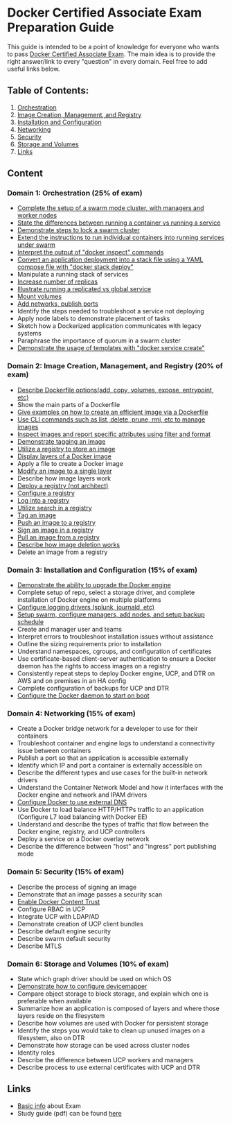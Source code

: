 # Docker Certified Associate Exam Preparation Guide

This guide is intended to be a point of knowledge for everyone who wants to pass [Docker Certified Associate Exam](https://blog.docker.com/2017/09/introducing-docker-global-professional-certification-program/). The main idea is to provide the right answer/link to every "question" in every domain. Feel free to add useful links below. 

## Table of Contents:
1. [Orchestration](https://github.com/Evalle/DCA/blob/master/README.md#domain-1-orchestration-25-of-exam)
2. [Image Creation, Management, and Registry](https://github.com/Evalle/DCA/blob/master/README.md#domain-2-image-creation-management-and-registry-20-of-exam)
3. [Installation and Configuration](https://github.com/Evalle/DCA/blob/master/README.md#domain-3-installation-and-configuration-15-of-exam)
4. [Networking](https://github.com/Evalle/DCA/blob/master/README.md#domain-4-networking-15-of-exam)
5. [Security](https://github.com/Evalle/DCA/blob/master/README.md#domain-5-security-15-of-exam)
6. [Storage and Volumes](https://github.com/Evalle/DCA/blob/master/README.md#domain-6-storage-and-volumes-10-of-exam)
7. [Links](https://github.com/evalle/dca#links)

## Content

### Domain 1: Orchestration (25% of exam)
- [Complete the setup of a swarm mode cluster, with managers and worker nodes](https://docs.docker.com/engine/swarm/swarm-tutorial/create-swarm/)
- [State the differences between running a container vs running a service](https://stackoverflow.com/a/43408904)
- [Demonstrate steps to lock a swarm cluster](https://docs.docker.com/engine/swarm/swarm_manager_locking/)
- [Extend the instructions to run individual containers into running services under swarm](https://dzone.com/articles/running-services-within-a-docker-swarm-part-2)
- [Interpret the output of "docker inspect" commands](https://docs.docker.com/engine/swarm/swarm-tutorial/inspect-service/)
- [Convert an application deployment into a stack file using a YAML compose file with
"docker stack deploy"](https://docs.docker.com/engine/swarm/stack-deploy/#deploy-the-stack-to-the-swarm)
- Manipulate a running stack of services
- [Increase number of replicas](https://docs.docker.com/engine/reference/commandline/service_scale/)
- [Illustrate running a replicated vs global service](https://docs.docker.com/engine/swarm/how-swarm-mode-works/services/#replicated-and-global-services)
- [Mount volumes](https://docs.docker.com/engine/admin/volumes/volumes/)
- [Add networks, publish ports](https://github.com/jbogart79/DCA/blob/master/Networks%20and%20ports.md)
- Identify the steps needed to troubleshoot a service not deploying
- Apply node labels to demonstrate placement of tasks
- Sketch how a Dockerized application communicates with legacy systems
- Paraphrase the importance of quorum in a swarm cluster
- [Demonstrate the usage of templates with "docker service create"](https://docs.docker.com/engine/reference/commandline/service_create/#create-services-using-templates)

### Domain 2: Image Creation, Management, and Registry (20% of exam)
- [Describe Dockerfile options(add, copy, volumes, expose, entrypoint, etc)](https://docs.docker.com/engine/reference/builder/#from)
- Show the main parts of a Dockerfile
- [Give examples on how to create an efficient image via a Dockerfile](https://docs.docker.com/engine/userguide/eng-image/dockerfile_best-practices/)
- [Use CLI commands such as list, delete, prune, rmi, etc to manage images](https://docs.docker.com/engine/reference/commandline/image/#usage)
- [Inspect images and report specific attributes using filter and format](https://docs.docker.com/engine/reference/commandline/inspect/#extended-description)
- [Demonstrate tagging an image](https://docs.docker.com/engine/reference/commandline/tag/)
- [Utilize a registry to store an image](https://docs.docker.com/registry/deploying/#copy-an-image-from-docker-hub-to-your-registry)
- [Display layers of a Docker image](http://blog.arungupta.me/show-layers-of-docker-image/)
- Apply a file to create a Docker image
- [Modify an image to a single layer](https://docs.docker.com/engine/reference/commandline/save/)
- Describe how image layers work
- [Deploy a registry (not architect)](https://docs.docker.com/registry/deploying/)
- [Configure a registry](https://docs.docker.com/registry/configuration/)
- [Log into a registry](https://docs.docker.com/engine/reference/commandline/login/#parent-command)
- [Utilize search in a registry](https://docs.docker.com/engine/reference/commandline/search/)
- [Tag an image](https://docs.docker.com/engine/reference/commandline/tag/)
- [Push an image to a registry](https://docs.docker.com/engine/reference/commandline/push/)
- [Sign an image in a registry](https://docs.docker.com/datacenter/dtr/2.4/guides/user/manage-images/sign-images/)
- [Pull an image from a registry](https://docs.docker.com/engine/reference/commandline/pull/)
- [Describe how image deletion works](https://docs.docker.com/engine/reference/commandline/rmi/)
- Delete an image from a registry

### Domain 3: Installation and Configuration (15% of exam)
- [Demonstrate the ability to upgrade the Docker engine](https://askubuntu.com/questions/472412/how-do-i-upgrade-docker)
- Complete setup of repo, select a storage driver, and complete installation of Docker
engine on multiple platforms
- [Configure logging drivers (splunk, journald, etc)](https://docs.docker.com/engine/admin/logging/overview/)
- [Setup swarm, configure managers, add nodes, and setup backup schedule](https://docs.docker.com/engine/swarm/admin_guide/)
- Create and manager user and teams
- Interpret errors to troubleshoot installation issues without assistance
- Outline the sizing requirements prior to installation
- Understand namespaces, cgroups, and configuration of certificates
- Use certificate-based client-server authentication to ensure a Docker daemon has the
rights to access images on a registry
- Consistently repeat steps to deploy Docker engine, UCP, and DTR on AWS and on
premises in an HA config
- Complete configuration of backups for UCP and DTR
- [Configure the Docker daemon to start on boot](https://docs.docker.com/engine/installation/linux/linux-postinstall//)

### Domain 4: Networking (15% of exam)
- Create a Docker bridge network for a developer to use for their containers
- Troubleshoot container and engine logs to understand a connectivity issue between
containers
- Publish a port so that an application is accessible externally
- Identify which IP and port a container is externally accessible on
- Describe the different types and use cases for the built-in network drivers
- Understand the Container Network Model and how it interfaces with the Docker engine
and network and IPAM drivers
- [Configure Docker to use external DNS](https://gist.github.com/Evalle/7b21e0357c137875a03480428a7d6bf6)
- Use Docker to load balance HTTP/HTTPs traffic to an application (Configure L7 load
balancing with Docker EE)
- Understand and describe the types of traffic that flow between the Docker engine,
registry, and UCP controllers
- Deploy a service on a Docker overlay network
- Describe the difference between "host" and "ingress" port publishing mode

### Domain 5: Security (15% of exam)
- Describe the process of signing an image
- Demonstrate that an image passes a security scan
- [Enable Docker Content Trust](https://docs.docker.com/engine/security/trust/content_trust/)
- Configure RBAC in UCP
- Integrate UCP with LDAP/AD
- Demonstrate creation of UCP client bundles
- Describe default engine security
- Describe swarm default security
- Describe MTLS

### Domain 6: Storage and Volumes (10% of exam)
- State which graph driver should be used on which OS
- [Demonstrate how to configure devicemapper](https://docs.docker.com/engine/userguide/storagedriver/device-mapper-driver/)
- Compare object storage to block storage, and explain which one is preferable when
available
- Summarize how an application is composed of layers and where those layers reside on
the filesystem
- Describe how volumes are used with Docker for persistent storage
- Identify the steps you would take to clean up unused images on a filesystem, also on
DTR
- Demonstrate how storage can be used across cluster nodes
- Identity roles
- Describe the difference between UCP workers and managers
- Describe process to use external certificates with UCP and DTR

## Links

- [Basic info](https://success.docker.com/Certification) about Exam
- Study guide (pdf) can be found [here](https://success.docker.com/@api/deki/files/613/DCA_Study_Guide_v1.0.pdf?revision=1)
